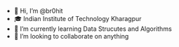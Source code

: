 - 👋 Hi, I’m @br0hit
- 🎓 Indian Institute of Technology Kharagpur 
- 🌱 I’m currently learning Data Strucutes and Algorithms
- 💞️ I’m looking to collaborate on anything

<!---
br0hit/br0hit is a ✨ special ✨ repository because its `README.md` (this file) appears on your GitHub profile.
You can click the Preview link to take a look at your changes.
--->
